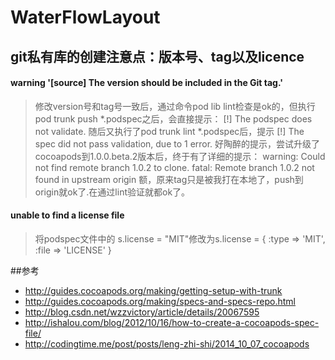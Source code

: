 # WaterFlowLayout

## git私有库的创建注意点：版本号、tag以及licence

#### warning '[source] The version should be included in the Git tag.'
> 修改version号和tag号一致后，通过命令pod lib lint检查是ok的，但执行pod trunk push *.podspec之后，会直接提示：
> [!] The podspec does not validate. 
> 随后又执行了pod trunk lint *.podspec后，提示
> [!] The spec did not pass validation, due to 1 error.
> 好陶醉的提示，尝试升级了cocoapods到1.0.0.beta.2版本后，终于有了详细的提示：
> warning: Could not find remote branch 1.0.2 to clone.
> fatal: Remote branch 1.0.2 not found in upstream origin 
> 额，原来tag只是被我打在本地了，push到origin就ok了.在通过lint验证就都ok了。
#### unable to find a license file
> 将podspec文件中的 s.license = "MIT"修改为s.license = { :type => 'MIT', :file => 'LICENSE' } 

##参考
+ http://guides.cocoapods.org/making/getting-setup-with-trunk
+ http://guides.cocoapods.org/making/specs-and-specs-repo.html
+ http://blog.csdn.net/wzzvictory/article/details/20067595
+ http://ishalou.com/blog/2012/10/16/how-to-create-a-cocoapods-spec-file/
+ http://codingtime.me/post/posts/leng-zhi-shi/2014_10_07_cocoapods

